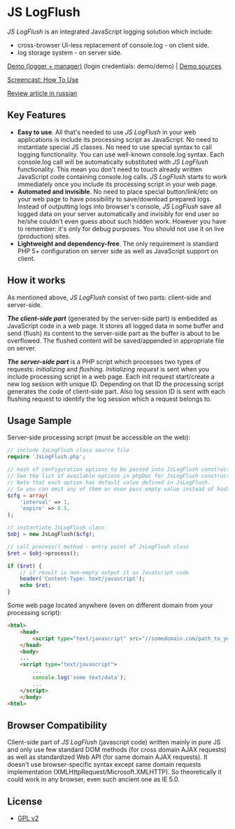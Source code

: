 JS LogFlush
===============

_JS LogFlush_ is an integrated JavaScript logging solution which include:
* cross-browser UI-less replacement of console.log - on client side.
* log storage system - on server side.

[Demo (logger + manager)](http://demos.savreen.com/jslogflush-manager/) (login credentials: demo/demo) | [Demo sources](https://github.com/hindmost/jslogflush-manager)

[Screencast: How To Use](http://youtu.be/AFfTu2F3leM)

[Review article in russian](http://savreen.com/krossbrauzernaya-alternativa-console-log-ili-kak-ya-perestal-volnovatsya-i-polyubil-klientskuyu-otladku/)


Key Features
-------------
* **Easy to use**. All that's needed to use _JS LogFlush_ in your web applications is include its processing script as JavaScript. No need to instantiate special JS classes. No need to use special syntax to call logging functionality. You can use well-known console.log syntax. Each console.log call will be automatically substituted with _JS LogFlush_ functionality. This mean you don't need to touch already written JavaScript code containing console.log calls. _JS LogFlush_ starts to work immediately once you include its processing script in your web page.
* **Automated and invisible**. No need to place special button/link/etc on your web page to have possibility to save/download prepared logs. Instead of outputting logs into browser's console, _JS LogFlush_ save all logged data on your server automatically and invisibly for end user so he/she couldn't even guess about such hidden work. However you have to remember: it's only for debug purposes. You should not use it on live (production) sites.
* **Lightweight and dependency-free**. The only requirement is standard PHP 5+ configuration on server side as well as JavaScript support on client.


How it works
-------------
As mentioned above, _JS LogFlush_ consist of two parts: client-side and server-side.

**_The client-side part_** (generated by the server-side part) is embedded as JavaScript code in a web page. It stores all logged data in some buffer and send (flush) its content to the server-side part as the buffer is about to be overflowed. The flushed content will be saved/appended in appropriate file on server.

**_The server-side part_** is a PHP script which processes two types of requests: _initializing_ and _flushing_. _Initializing request_ is sent when you include processing script in a web page. Each init request start/create a new log session with unique ID. Depending on that ID the processing script generates the code of client-side part. Also log session ID is sent with each flushing request to identify the log session which a request belongs to.


Usage Sample
-------------
Server-side processing script (must be accessible on the web):

``` php
// include JsLogFlush class source file
require 'JsLogFlush.php';

// hash of configuration options to be passed into JsLogFlush constructor.
// See the list of available options in phpDoc for JsLogFlush constructor.
// Note that each option has default value defined in JsLogFlush.
// So you can omit any of them or even pass empty value instead of hash.
$cfg = array(
    'interval' => 1,
    'expire' => 0.5,
);

// instantiate JsLogFlush class
$obj = new JsLogFlush($cfg);

// call process() method - entry point of JsLogFlush class
$ret = $obj->process();

if ($ret) {
    // if result is non-empty output it as JavaScript code
    header('Content-Type: text/javascript');
    echo $ret;
}
```

Some web page located anywhere (even on different domain from your processing script):

``` html
<html>
    <head>
        <script type="text/javascript" src="//somedomain.com/path_to_your_processing_script.php?buffSize=1000&logTimeshifts=1"></script>
    </head>
    <body>
    ...
    <script type="text/javascript">
        ...
        console.log('some text/data');
        ...
    </script>
    </body>
<html>
```


Browser Compatibility
-------------
Client-side part of _JS LogFlush_ (javascript code) written mainly in pure JS and only use few standard DOM methods (for cross domain AJAX requests) as well as standardized Web API (for same domain AJAX requests). It doesn't use browser-specific syntax except same domain requests implementation (XMLHttpRequest/Microsoft.XMLHTTP). So theoretically it could work in any browser, even such ancient one as IE 5.0.


License
-------------
* [GPL v2](http://opensource.org/licenses/GPL-2.0)
